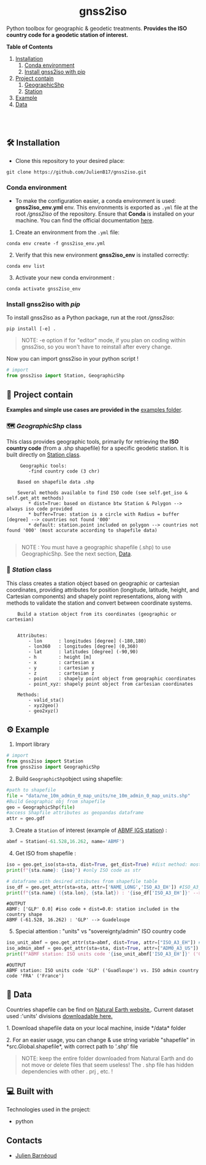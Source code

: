 <h1 align="center" id="title">gnss2iso</h1>


Python toolbox for geographic &amp; geodetic treatments. **Provides the ISO country code for a geodetic station of interest.**

**Table of Contents**
1. [Installation](#installation)
    1. [Conda environment](#conda-env)
    1. [Install gnss2iso with pip](#pip-install)
1. [Project contain](#project)
    1. [GeographicShp](#geographic-class)
    1. [Station](#station-class)
1. [Example](#example)
1. [Data](#data)


<br/><br/>


<h2 id="installation">🛠️ Installation </h2>

- Clone this repository to your desired place:

```
git clone https://github.com/JulienB17/gnss2iso.git
```

<h3 id="conda-env"> Conda environment </h3>

- To make the configuration easier, a conda environment is used: **gnss2iso_env.yml** env. This environments is exported as `.yml` file at the root */gnss2iso* of the repository. Ensure that **Conda** is installed on your machine. You can find the official documentation [here](https://docs.conda.io/projects/conda/en/latest/user-guide/install/linux.html).

1. Create an environment from the `.yml` file: 
```
conda env create -f gnss2iso_env.yml
```
2. Verify that this new environment **gnss2iso_env** is installed correctly:
```
conda env list
```
3. Activate your new conda environment :
```
conda activate gnss2iso_env
```
<h3 id="pip-install"> Install gnss2iso with <b><i> pip </b></i> </h3>

To install gnss2iso as a Python package, run at the root */gnss2iso*:
```
pip install [-e] .
```
> NOTE: -e option if for "editor" mode, if you plan on coding within gnss2iso, so you won't have to reinstall after every change.

Now you can import gnss2iso in your python script !
```python
# import
from gnss2iso import Station, GeographicShp
```

<h2 id="project">📖 Project contain</h2>

**Examples and simple use cases are provided in the** [examples folder](https://github.com/JulienB17/gnss2iso/tree/master/examples).


<h3 id="geographic-class"> 🗺️<b><i> GeographicShp </i> class </b></h3>

This class provides geographic tools, primarily for retrieving the **ISO country code** (from a .shp shapefile) for a specific geodetic station. It is built directly on [Station class](#station-class).

```
     Geographic tools:
        -find country code (3 chr)

    Based on shapefile data .shp
    
    Several methods available to find ISO code (see self.get_iso & self.get_att methods)
        * dist=True: based on distance btw Station & Polygon --> always iso code provided
        * buffer=True: station is a circle with Radius = buffer [degree] --> countries not found '000'
        * default: station.point included on polygon --> countries not found '000' (most accurate according to shapefile data)
   
```
> NOTE : You must have a geographic shapefile (.shp) to use GeographicShp. See the next section, [Data](#data).


<h3 id="station-class"> 🎯 <b><i> Station </i> class </b></h3>

This class creates a station object based on geographic or cartesian coordinates, providing attributes for position (longitude, latitude, height, and Cartesian components) and shapely point representations, along with methods to validate the station and convert between coordinate systems.

```
    Build a station object from its coordinates (geographic or cartesian)
    
    
    Attributes:
        - lon      : longitudes [degree] (-180,180)
        - lon360   : longitudes [degree] (0,360)
        - lat      : latitudes [degree] (-90,90)
        - h        : height [m]
        - x        : cartesian x
        - y        : cartesian y
        - z        : cartesian z
        - point    : shapely point object from geographic coordinates
        - point_xyz: shapely point object from cartesian coordinates
        
    Methods:
        - valid_sta()
        - xyz2geo()
        - geo2xyz()
```

<h2 id="example"> ⚙️ Example </h2>

1. Import library
```python
# import
from gnss2iso import Station
from gnss2iso import GeographicShp
```

2. Build `GeographicShp`object using shapefile:
```python
#path to shapefile
file = "data/ne_10m_admin_0_map_units/ne_10m_admin_0_map_units.shp"
#Build Geographic obj from shapefile
geo = GeographicShp(file)
#access Shapfile attributes as geopandas dataframe
attr = geo.gdf
```

3. Create a `Station` of interest (example of [ABMF IGS station](https://webigs-rf.ign.fr/stations/ABMF)) :
```python
abmf = Station(-61.528,16.262, name='ABMF')
```
4. Get ISO from shapefile :
```python
iso = geo.get_iso(sta=sta, dist=True, get_dist=True) #dist method: most efficient & less time consuming
print(f"{sta.name}: {iso}") #only ISO code as str

# dataframe with desired attibutes from shapefile table
iso_df = geo.get_attr(sta=sta, attr=['NAME_LONG','ISO_A3_EH']) #ISO_A3_EH default used as ISO units code
print(f"{sta.name} ({sta.lon}, {sta.lat}) : '{iso_df['ISO_A3_EH']}' --> {iso_df['NAME_LONG']}")
```

```
#OUTPUT
ABMF: ['GLP' 0.0] #iso code + dist=0.0: station included in the country shape
ABMF (-61.528, 16.262) : 'GLP' --> Guadeloupe
```

5. Special attention : "units" vs "sovereignty/admin" ISO country code

```python
iso_unit_abmf = geo.get_attr(sta=abmf, dist=True, attr=["ISO_A3_EH"]) #default based on units ISO code
iso_admin_abmf = geo.get_attr(sta=sta, dist=True, attr=["ADM0_A3_US"])
print(f"ABMF station: ISO units code '{iso_unit_abmf['ISO_A3_EH']}' ('Guadeloupe') vs. ISO admin country code '{iso_admin_abmf['ADM0_A3_US']}' ('France')")
```

```
#OUTPUT
ABMF station: ISO units code 'GLP' ('Guadloupe') vs. ISO admin country code 'FRA' ('France')
```


<h2 id="data">📖 Data</h2>

Countries shapefile can be find on [Natural Earth website.](https://www.naturalearthdata.com/downloads/10m-cultural-vectors/10m-admin-0-details/).
Current dataset used :'units' divisions [downloadable here.](https://www.naturalearthdata.com/http//www.naturalearthdata.com/download/10m/cultural/ne_10m_admin_0_map_units.zip)
<p>1. Download shapefile data on your local machine, inside */data* folder</p>

<p>2. For an easier usage, you can change & use string variable "shapefile" in *src.Global.shapefile*, with correct path to '.shp' file </p>

> NOTE: keep the entire folder downloaded from Natural Earth and do not move or delete files that seem useless! The . shp file has hidden dependencies with other . prj , etc. !


<h2>💻 Built with </h2>

Technologies used in the project:

*   python

<h2> Contacts </h2>

* [Julien Barnéoud](https://www.ipgp.fr/annuaire/barneoud/)
